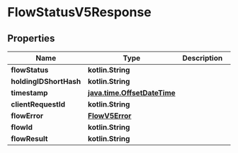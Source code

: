 
# FlowStatusV5Response

## Properties
Name | Type | Description | Notes
------------ | ------------- | ------------- | -------------
**flowStatus** | **kotlin.String** |  | 
**holdingIDShortHash** | **kotlin.String** |  | 
**timestamp** | [**java.time.OffsetDateTime**](java.time.OffsetDateTime.md) |  | 
**clientRequestId** | **kotlin.String** |  |  [optional]
**flowError** | [**FlowV5Error**](FlowV5Error.md) |  |  [optional]
**flowId** | **kotlin.String** |  |  [optional]
**flowResult** | **kotlin.String** |  |  [optional]



